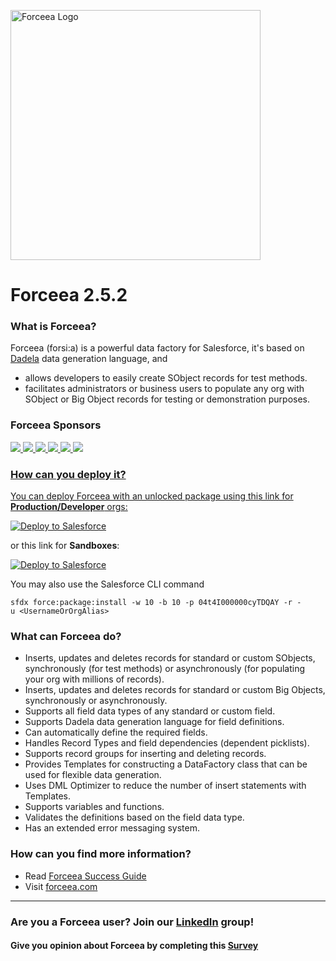<img alt="Forceea Logo"
       src="https://github.com/nmitrakis/Forceea/blob/master/Forceea-logo.PNG" width="400">
       
# Forceea 2.5.2

### What is Forceea?
Forceea (forsi:a) is a powerful data factory for Salesforce, it's based on [Dadela](https://github.com/Forceea/Dadela) data generation language, and
* allows developers to easily create SObject records for test methods.
* facilitates administrators or business users to populate any org with SObject or Big Object records for testing or demonstration purposes.

### Forceea Sponsors
<a href="http://www.acmantics.gr">
       <img src="https://drive.google.com/uc?export=view&id=1MfhGuNh6Dr5emTjREZl0o_F8aUQr4JA3" style="width: auto; height: auto"/>
<a href="http://cloudjedi.com">
       <img src="https://drive.google.com/uc?export=view&id=1N5ZHASB4Yu4fqIjulXnrWaCG4vF_SUmn" style="width: auto; height: auto"/>
<a href="https://www.netugroup.com/our-services/business-solutions/salesforce">
       <img src="https://drive.google.com/uc?export=view&id=1N21fjGxnDhwgcTG7hlPGbwyGJE8nnW6K" style="width: auto; height: auto"/>
<a href="https://organizer.solutions/gopro.html">
       <img src="https://drive.google.com/uc?export=view&id=1MqiScMbxT85xBMQ1xrTTAt5KT2maDYDy" style="width: auto; height: auto"/>
<a href="https://bit.ly/36DOqn0">
       <img src="https://drive.google.com/uc?export=view&id=1VnOJEMjTUk1TMuRtJPWUjKipZX4zN4gi" style="width: auto; height: auto"/>       
<a href="https://robinconsulting.gr">
       <img src="https://drive.google.com/uc?export=view&id=1N1gdPSeNe9QIS-g-uH3LiN92G8MGiQov" style="width: auto; height: auto"/>
       
### How can you deploy it?
You can deploy Forceea with an unlocked package using this link for **Production/Developer** orgs:

<a href="https://rebrand.ly/8g3jl">
  <img alt="Deploy to Salesforce"
       src="https://raw.githubusercontent.com/afawcett/githubsfdeploy/master/src/main/webapp/resources/img/deploy.png">
</a>

or this link for **Sandboxes**:

<a href="https://rebrand.ly/cxfgy">
  <img alt="Deploy to Salesforce"
       src="https://raw.githubusercontent.com/afawcett/githubsfdeploy/master/src/main/webapp/resources/img/deploy.png">
</a>
                                                                                                                       
You may also use the Salesforce CLI command
```
sfdx force:package:install -w 10 -b 10 -p 04t4I000000cyTDQAY -r -u <UsernameOrOrgAlias>
```

### What can Forceea do?
* Inserts, updates and deletes records for standard or custom SObjects, synchronously (for test methods) or asynchronously (for populating your org with millions of records).
* Inserts, updates and deletes records for standard or custom Big Objects, synchronously or asynchronously.
* Supports all field data types of any standard or custom field.
* Supports Dadela data generation language for field definitions.
* Can automatically define the required fields.
* Handles Record Types and field dependencies (dependent picklists).
* Supports record groups for inserting and deleting records.
* Provides Templates for constructing a DataFactory class that can be used for flexible data generation.
* Uses DML Optimizer to reduce the number of insert statements with Templates.
* Supports variables and functions.
* Validates the definitions based on the field data type.
* Has an extended error messaging system.

### How can you find more information?
* Read [Forceea Success Guide](https://rebrand.ly/cgh14)
* Visit [forceea.com](https://www.forceea.com)
---

### Are you a Forceea user? Join our [LinkedIn](https://www.linkedin.com/groups/8943965) group!
#### Give you opinion about Forceea by completing this [Survey](https://www.surveymonkey.co.uk/r/M6BJMKT)
